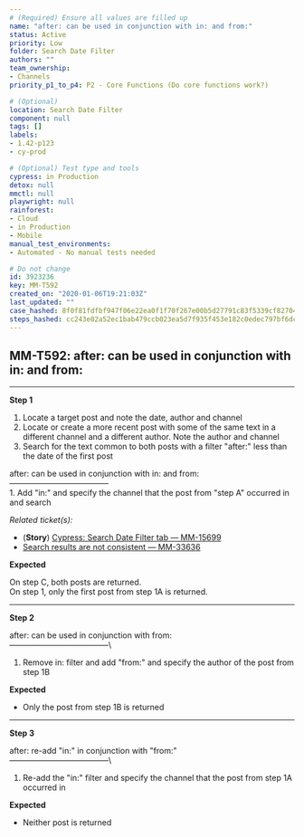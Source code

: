 ```yaml
---
# (Required) Ensure all values are filled up
name: "after: can be used in conjunction with in: and from:"
status: Active
priority: Low
folder: Search Date Filter
authors: ""
team_ownership: 
- Channels
priority_p1_to_p4: P2 - Core Functions (Do core functions work?)

# (Optional)
location: Search Date Filter
component: null
tags: []
labels: 
- 1.42-p123
- cy-prod

# (Optional) Test type and tools
cypress: in Production
detox: null
mmctl: null
playwright: null
rainforest: 
- Cloud
- in Production
- Mobile
manual_test_environments: 
- Automated - No manual tests needed

# Do not change
id: 3923236
key: MM-T592
created_on: "2020-01-06T19:21:03Z"
last_updated: ""
case_hashed: 8f0f81fdfbf947f06e22ea0f1f70f267e00b5d27791c83f5339cf82704172e4aabd8fa6d6754bc205568084219a97023
steps_hashed: cc243e02a52ec1bab479ccb023ea5d7f935f453e182c0edec797bf6dc8f10434cb33beabb9ed98a2c6fd2d34186f51a1
---
```


<!-- (Auto-generated) Based on frontmatter's "key" and "name" -->

## MM-T592: after: can be used in conjunction with in: and from:

---

**Step 1**

1. Locate a target post and note the date, author and channel
2. Locate or create a more recent post with some of the same text in a different channel and a different author. Note the author and channel
3. Search for the text common to both posts with a filter "after:" less than the date of the first post

after: can be used in conjunction with in: and from:\
–––––––––––––––––––––––––\
1\. Add "in:" and specify the channel that the post from "step A" occurred in and search

_Related ticket(s):_

- (**Story**) [Cypress: Search Date Filter tab — MM-15699](https://mattermost.atlassian.net/browse/MM-15699)
- [Search results are not consistent — MM-33636](https://mattermost.atlassian.net/browse/MM-33636)

**Expected**

On step C, both posts are returned.\
On step 1, only the first post from step 1A is returned.

---

**Step 2**

after: can be used in conjunction with from:\
–––––––––––––––––––––––––\\

1. Remove in: filter and add "from:" and specify the author of the post from step 1B

**Expected**

- Only the post from step 1B is returned

---

**Step 3**

after: re-add "in:" in conjunction with "from:"\
–––––––––––––––––––––––––\\

1. Re-add the "in:" filter and specify the channel that the post from step 1A occurred in

**Expected**

- Neither post is returned
